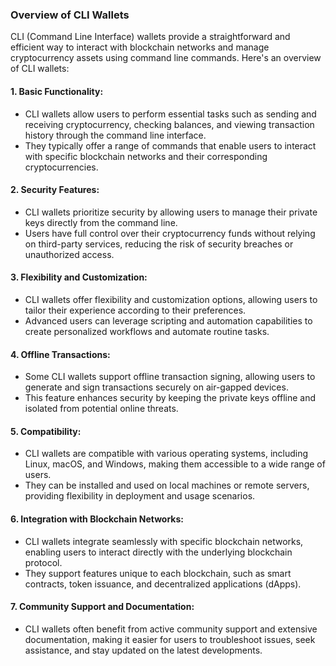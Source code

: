 ### Overview of CLI Wallets

CLI (Command Line Interface) wallets provide a straightforward and efficient way to interact with blockchain networks and manage cryptocurrency assets using command line commands. Here's an overview of CLI wallets:

#### 1. **Basic Functionality:**
   - CLI wallets allow users to perform essential tasks such as sending and receiving cryptocurrency, checking balances, and viewing transaction history through the command line interface.
   - They typically offer a range of commands that enable users to interact with specific blockchain networks and their corresponding cryptocurrencies.

#### 2. **Security Features:**
   - CLI wallets prioritize security by allowing users to manage their private keys directly from the command line.
   - Users have full control over their cryptocurrency funds without relying on third-party services, reducing the risk of security breaches or unauthorized access.

#### 3. **Flexibility and Customization:**
   - CLI wallets offer flexibility and customization options, allowing users to tailor their experience according to their preferences.
   - Advanced users can leverage scripting and automation capabilities to create personalized workflows and automate routine tasks.

#### 4. **Offline Transactions:**
   - Some CLI wallets support offline transaction signing, allowing users to generate and sign transactions securely on air-gapped devices.
   - This feature enhances security by keeping the private keys offline and isolated from potential online threats.

#### 5. **Compatibility:**
   - CLI wallets are compatible with various operating systems, including Linux, macOS, and Windows, making them accessible to a wide range of users.
   - They can be installed and used on local machines or remote servers, providing flexibility in deployment and usage scenarios.

#### 6. **Integration with Blockchain Networks:**
   - CLI wallets integrate seamlessly with specific blockchain networks, enabling users to interact directly with the underlying blockchain protocol.
   - They support features unique to each blockchain, such as smart contracts, token issuance, and decentralized applications (dApps).

#### 7. **Community Support and Documentation:**
   - CLI wallets often benefit from active community support and extensive documentation, making it easier for users to troubleshoot issues, seek assistance, and stay updated on the latest developments.


